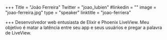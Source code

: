 +++
Title = "João Ferreira"
Twitter = "joao_lubien"
#linkedin = ""
image = "joao-ferreira.jpg"
type = "speaker"
linktitle = "joao-ferriera"

+++
Desenvolvedor web entusiasta de Elixir e Phoenix LiveView. Meu objetivo é matar a latência entre seu app e seus usuários e pregar a palavra de LiveView.
